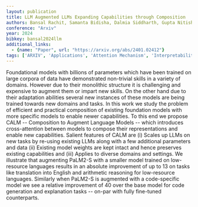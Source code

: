 ```yaml
---
layout: publication
title: LLM Augmented LLMs Expanding Capabilities through Composition
authors: Bansal Rachit, Samanta Bidisha, Dalmia Siddharth, Gupta Nitish, Vashishth Shikhar, Ganapathy Sriram, Bapna Abhishek, Jain Prateek, Talukdar Partha
conference: "Arxiv"
year: 2024
bibkey: bansal2024llm
additional_links:
  - {name: "Paper", url: "https://arxiv.org/abs/2401.02412"}
tags: ['ARXIV', 'Applications', 'Attention Mechanism', 'Interpretability And Explainability', 'LLM', 'Model Architecture', 'Reinforcement Learning']
---
```

Foundational models with billions of parameters which have been trained on large corpora of data have demonstrated non-trivial skills in a variety of domains. However due to their monolithic structure it is challenging and expensive to augment them or impart new skills. On the other hand due to their adaptation abilities several new instances of these models are being trained towards new domains and tasks. In this work we study the problem of efficient and practical composition of existing foundation models with more specific models to enable newer capabilities. To this end we propose CALM -- Composition to Augment Language Models -- which introduces cross-attention between models to compose their representations and enable new capabilities. Salient features of CALM are (i) Scales up LLMs on new tasks by re-using existing LLMs along with a few additional parameters and data (ii) Existing model weights are kept intact and hence preserves existing capabilities and (iii) Applies to diverse domains and settings. We illustrate that augmenting PaLM2-S with a smaller model trained on low-resource languages results in an absolute improvement of up to 13 on tasks like translation into English and arithmetic reasoning for low-resource languages. Similarly when PaLM2-S is augmented with a code-specific model we see a relative improvement of 40 over the base model for code generation and explanation tasks -- on-par with fully fine-tuned counterparts.
